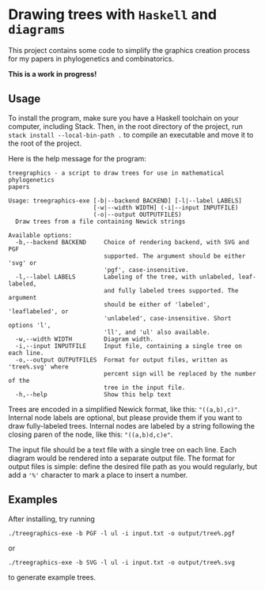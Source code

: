 # Drawing trees with `Haskell` and `diagrams`

This project contains some code to simplify the graphics creation process for my papers in phylogenetics and combinatorics. 

**This is a work in progress!**

## Usage

To install the program, make sure you have a Haskell toolchain on your computer, including Stack. Then, in the root directory of the project, run
`stack install --local-bin-path .` to compile an executable and move it to the root of the project.

Here is the help message for the program:

```
treegraphics - a script to draw trees for use in mathematical phylogenetics
papers

Usage: treegraphics-exe [-b|--backend BACKEND] [-l|--label LABELS] 
                        [-w|--width WIDTH] (-i|--input INPUTFILE)
                        (-o|--output OUTPUTFILES)
  Draw trees from a file containing Newick strings

Available options:
  -b,--backend BACKEND     Choice of rendering backend, with SVG and PGF
                           supported. The argument should be either 'svg' or
                           'pgf', case-insensitive.
  -l,--label LABELS        Labeling of the tree, with unlabeled, leaf-labeled,
                           and fully labeled trees supported. The argument
                           should be either of 'labeled', 'leaflabeled', or
                           'unlabeled', case-insensitive. Short options 'l',
                           'll', and 'ul' also available.
  -w,--width WIDTH         Diagram width.
  -i,--input INPUTFILE     Input file, containing a single tree on each line.
  -o,--output OUTPUTFILES  Format for output files, written as 'tree%.svg' where
                           percent sign will be replaced by the number of the
                           tree in the input file.
  -h,--help                Show this help text
```

Trees are encoded in a simplified Newick format, like this: `"((a,b),c)"`. Internal node labels are optional, but please provide them if you want to draw fully-labeled trees. Internal nodes are labeled by a string following the closing paren of the node, like this: `"((a,b)d,c)e"`.

The input file should be a text file with a single tree on each line. Each diagram would be rendered into a separate output file. The format for output files is simple: define the desired file path as you would regularly, but add a `'%'` character to mark a place to insert a number. 

## Examples

After installing, try running

`./treegraphics-exe -b PGF -l ul -i input.txt -o output/tree%.pgf`

or 

`./treegraphics-exe -b SVG -l ul -i input.txt -o output/tree%.svg`

to generate example trees.
